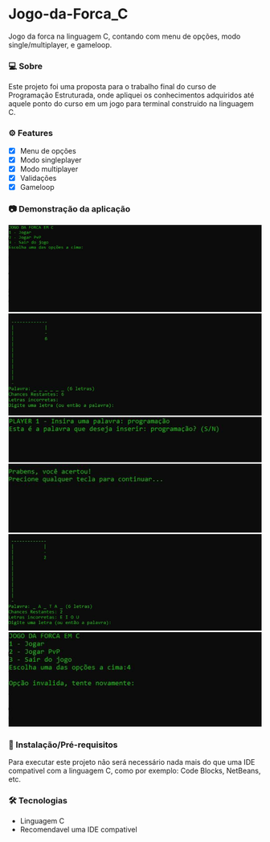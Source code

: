 # Jogo-da-Forca_C
Jogo da forca na linguagem C, contando com menu de opções, modo single/multiplayer, e gameloop.

### 💻 Sobre
<p>Este projeto foi uma proposta para o trabalho final do curso de Programação Estruturada, onde apliquei os conhecimentos adquiridos até aquele ponto do curso em um jogo para terminal construido na linguagem C.</p>

### ⚙️ Features
- [x] Menu de opções
- [x] Modo singleplayer
- [x] Modo multiplayer
- [x] Validações
- [x] Gameloop

### 📷 Demonstração da aplicação
<img alt="Menu" src="/readme_images/menu.JPG"/>
<img alt="Singleplayer" src="/readme_images/forca.JPG"/>
<img alt="Multiplayer" src="/readme_images/pvp1.JPG"/>
<img alt="Gameloop" src="/readme_images/gameloop.JPG"/>
<img alt="Gameloop" src="/readme_images/jogando.JPG"/>
<img alt="Validação" src="/readme_images/validacao.JPG"/>

### 🚀 Instalação/Pré-requisitos
<p>Para executar este projeto não será necessário nada mais do que uma IDE compativel com a linguagem C, como por exemplo: Code Blocks, NetBeans, etc.</p>

### 🛠 Tecnologias
<UL>
  <LI>Linguagem C</LI>
  <LI>Recomendavel uma IDE compativel</LI>
</UL>
